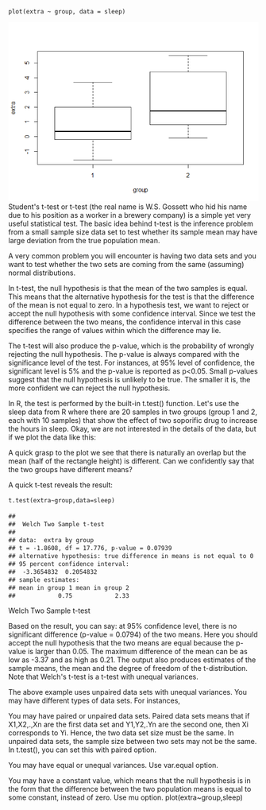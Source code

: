     plot(extra ~ group, data = sleep)

![](https://github.com/MontseFigueiro/TtestR/blob/master/unnamed-chunk-1-1.png) 
Student's t-test or t-test (the real name is W.S. Gossett who hid his name due to
his position as a worker in a brewery company) is a simple yet very
useful statistical test. The basic idea behind t-test is the inference
problem from a small sample size data set to test whether its sample
mean may have large deviation from the true population mean.

A very common problem you will encounter is having two data sets and you
want to test whether the two sets are coming from the same (assuming)
normal distributions.

In t-test, the null hypothesis is that the mean of the two samples is
equal. This means that the alternative hypothesis for the test is that
the difference of the mean is not equal to zero. In a hypothesis test,
we want to reject or accept the null hypothesis with some confidence
interval. Since we test the difference between the two means, the
confidence interval in this case specifies the range of values within
which the difference may lie.

The t-test will also produce the p-value, which is the probability of
wrongly rejecting the null hypothesis. The p-value is always compared
with the significance level of the test. For instances, at 95% level of
confidence, the significant level is 5% and the p-value is reported as
p&lt;0.05. Small p-values suggest that the null hypothesis is unlikely
to be true. The smaller it is, the more confident we can reject the null
hypothesis.

In R, the test is performed by the built-in t.test() function. Let's use
the sleep data from R where there are 20 samples in two groups (group 1
and 2, each with 10 samples) that show the effect of two soporific drug
to increase the hours in sleep. Okay, we are not interested in the
details of the data, but if we plot the data like this:

A quick grasp to the plot we see that there is naturally an overlap but
the mean (half of the rectangle height) is different. Can we confidently
say that the two groups have different means?

A quick t-test reveals the result:

    t.test(extra~group,data=sleep)

    ## 
    ##  Welch Two Sample t-test
    ## 
    ## data:  extra by group
    ## t = -1.8608, df = 17.776, p-value = 0.07939
    ## alternative hypothesis: true difference in means is not equal to 0
    ## 95 percent confidence interval:
    ##  -3.3654832  0.2054832
    ## sample estimates:
    ## mean in group 1 mean in group 2 
    ##            0.75            2.33

Welch Two Sample t-test

Based on the result, you can say: at 95% confidence level, there is no
significant difference (p-value = 0.0794) of the two means. Here you
should accept the null hypothesis that the two means are equal because
the p-value is larger than 0.05. The maximum difference of the mean can
be as low as -3.37 and as high as 0.21. The output also produces
estimates of the sample means, the mean and the degree of freedom of the
t-distribution. Note that Welch's t-test is a t-test with unequal
variances.

The above example uses unpaired data sets with unequal variances. You
may have different types of data sets. For instances,

You may have paired or unpaired data sets. Paired data sets means that
if X1,X2,.,Xn are the first data set and Y1,Y2,.Yn are the second one,
then Xi corresponds to Yi. Hence, the two data set size must be the
same. In unpaired data sets, the sample size between two sets may not be
the same. In t.test(), you can set this with paired option.

You may have equal or unequal variances. Use var.equal option.

You may have a constant value, which means that the null hypothesis is
in the form that the difference between the two population means is
equal to some constant, instead of zero. Use mu option.
plot(extra~group,sleep)
